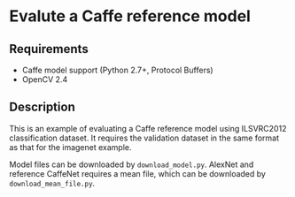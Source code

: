# Evalute a Caffe reference model

## Requirements

- Caffe model support (Python 2.7+, Protocol Buffers)
- OpenCV 2.4

## Description

This is an example of evaluating a Caffe reference model using ILSVRC2012 classification dataset.
It requires the validation dataset in the same format as that for the imagenet example.

Model files can be downloaded by `download_model.py`. AlexNet and reference CaffeNet requires a mean file, which can be downloaded by `download_mean_file.py`.
